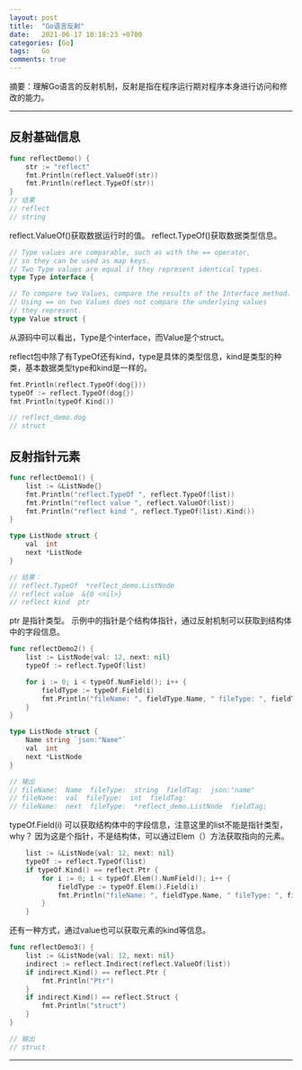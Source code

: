 ```yaml
---
layout: post
title:  "Go语言反射"
date:   2021-06-17 10:18:23 +0700
categories: [Go]
tags:   Go
comments: true
---
```


摘要：理解Go语言的反射机制，反射是指在程序运行期对程序本身进行访问和修改的能力。

------

## 反射基础信息

``` go
func reflectDemo() {
	str := "reflect"
	fmt.Println(reflect.ValueOf(str))
	fmt.Println(reflect.TypeOf(str))
}
// 结果
// reflect
// string
```

reflect.ValueOf()获取数据运行时的值。
reflect.TypeOf()获取数据类型信息。

``` go
// Type values are comparable, such as with the == operator,
// so they can be used as map keys.
// Two Type values are equal if they represent identical types.
type Type interface {

```

``` go
// To compare two Values, compare the results of the Interface method.
// Using == on two Values does not compare the underlying values
// they represent.
type Value struct {

```

从源码中可以看出，Type是个interface，而Value是个struct。

reflect包中除了有TypeOf还有kind，type是具体的类型信息，kind是类型的种类，基本数据类型type和kind是一样的。

``` go
fmt.Println(reflect.TypeOf(dog{}))
typeOf := reflect.TypeOf(dog{})
fmt.Println(typeOf.Kind())

// reflect_demo.dog
// struct
```

## 反射指针元素

``` go
func reflectDemo1() {
	list := &ListNode{}
	fmt.Println("reflect.TypeOf ", reflect.TypeOf(list))
	fmt.Println("reflect value ", reflect.ValueOf(list))
	fmt.Println("reflect kind ", reflect.TypeOf(list).Kind())
}

type ListNode struct {
	val  int
	next *ListNode
}

// 结果：
// reflect.TypeOf  *reflect_demo.ListNode
// reflect value  &{0 <nil>}
// reflect kind  ptr
```

ptr 是指针类型。 示例中的指针是个结构体指针，通过反射机制可以获取到结构体中的字段信息。


``` go
func reflectDemo2() {
	list := ListNode{val: 12, next: nil}
	typeOf := reflect.TypeOf(list)

	for i := 0; i < typeOf.NumField(); i++ {
		fieldType := typeOf.Field(i)
		fmt.Println("fileName: ", fieldType.Name, " fileType: ", fieldType.Type, " fieldTag: ", fieldType.Tag)
	}
}

type ListNode struct {
	Name string `json:"Name"`
	val  int
	next *ListNode
}

// 输出
// fileName:  Name  fileType:  string  fieldTag:  json:"name"
// fileName:  val  fileType:  int  fieldTag:  
// fileName:  next  fileType:  *reflect_demo.ListNode  fieldTag:  
```

typeOf.Field(i) 可以获取结构体中的字段信息，注意这里的list不能是指针类型，why？ 因为这是个指针，不是结构体，可以通过Elem（）方法获取指向的元素。

``` go
	list := &ListNode{val: 12, next: nil}
	typeOf := reflect.TypeOf(list)
	if typeOf.Kind() == reflect.Ptr {
		for i := 0; i < typeOf.Elem().NumField(); i++ {
			fieldType := typeOf.Elem().Field(i)
			fmt.Println("fileName: ", fieldType.Name, " fileType: ", fieldType.Type, " fieldTag: ", fieldType.Tag)
		}
	}
```

还有一种方式，通过value也可以获取元素的kind等信息。

``` go
func reflectDemo3() {
	list := &ListNode{val: 12, next: nil}
	indirect := reflect.Indirect(reflect.ValueOf(list))
	if indirect.Kind() == reflect.Ptr {
		fmt.Println("Ptr")
	}
	if indirect.Kind() == reflect.Struct {
		fmt.Println("struct")
	}
}

// 输出
// struct
```


------